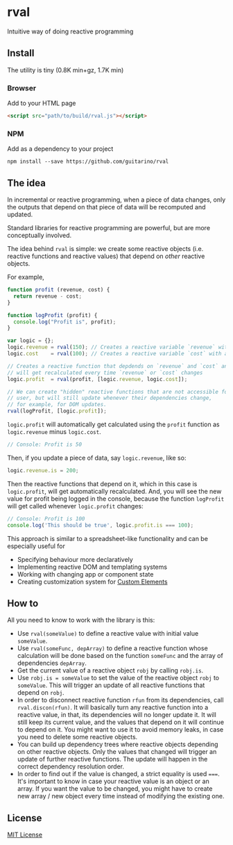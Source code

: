 # rval

Intuitive way of doing reactive programming

## Install
The utility is tiny (0.8K min+gz, 1.7K min)

### Browser
Add to your HTML page

```html
<script src="path/to/build/rval.js"></script>
```

### NPM
Add as a dependency to your project

```
npm install --save https://github.com/guitarino/rval
```

## The idea
In incremental or reactive programming, when a piece of data changes, only the outputs that depend on that piece of data will be recomputed and updated.

Standard libraries for reactive programming are powerful, but are more conceptually involved.

The idea behind `rval` is simple: we create some reactive objects (i.e. reactive functions and reactive values) that depend on *other* reactive objects.

For example,

```javascript
function profit (revenue, cost) {
  return revenue - cost;
}

function logProfit (profit) {
  console.log("Profit is", profit);
}

var logic = {};
logic.revenue = rval(150); // Creates a reactive variable `revenue` with a value 150
logic.cost    = rval(100); // Creates a reactive variable `cost` with a value 100

// Creates a reactive function that depdends on `revenue` and `cost` and
// will get recalculated every time `revenue` or `cost` changes
logic.profit  = rval(profit, [logic.revenue, logic.cost]);

// We can create "hidden" reactive functions that are not accessible for the
// user, but will still update whenever their dependencies change,
// for example, for DOM updates.
rval(logProfit, [logic.profit]);
```

`logic.profit` will automatically get calculated using the `profit` function as `logic.revenue` minus `logic.cost`.

```javascript
// Console: Profit is 50
```

Then, if you update a piece of data, say `logic.revenue`, like so:

```javascript
logic.revenue.is = 200;
```

Then the reactive functions that depend on it, which in this case is `logic.profit`, will get automatically recalculated. And, you will see the new value for profit being logged in the console, because the function `logProfit` will get called whenever `logic.profit` changes:

```javascript
// Console: Profit is 100
console.log('This should be true', logic.profit.is === 100);
```

This approach is similar to a spreadsheet-like functionality and can be especially useful for
* Specifying behaviour more declaratively
* Implementing reactive DOM and templating systems
* Working with changing app or component state
* Creating customization system for [Custom Elements](https://developers.google.com/web/fundamentals/getting-started/primers/customelements)

## How to
All you need to know to work with the library is this:

* Use `rval(someValue)` to define a reactive value with initial value `someValue`.
* Use `rval(someFunc, depArray)` to define a reactive function whose calculation will be done based on the function `someFunc` and the array of dependencies `depArray`.
* Get the current value of a reactive object `robj` by calling `robj.is`.
* Use `robj.is = someValue` to set the value of the reactive object `robj` to `someValue`. This will trigger an update of all reactive functions that depend on `robj`.
* In order to disconnect reactive function `rfun` from its dependencies, call `rval.discon(rfun)`. It will basically turn any reactive function into a reactive value, in that, its dependencies will no longer update it. It will still keep its current value, and the values that depend on it will continue to depend on it. You might want to use it to avoid memory leaks, in case you need to delete some reactive objects.
* You can build up dependency trees where reactive objects depending on other reactive objects. Only the values that changed will trigger an update of further reactive functions. The update will happen in the correct dependency resolution order.
* In order to find out if the value is changed, a strict equality is used `===`. It's important to know in case your reactive value is an object or an array. If you want the value to be changed, you might have to create new array / new object every time instead of modifying the existing one.

## License
[MIT License](https://github.com/guitarino/rval/blob/master/LICENSE)